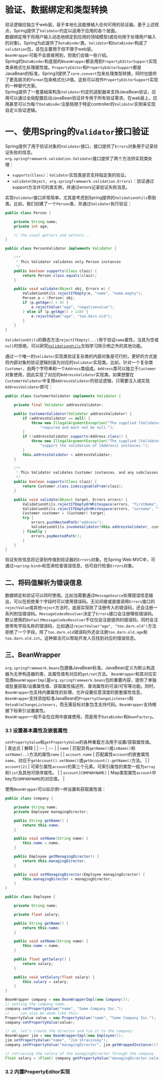 # 验证、数据绑定和类型转换
  验证逻辑应独立于web层，易于本地化且能够植入任何可用的验证器。基于上述观点，Spring提供了`Validator`约定以适用于应用的各个层面。  
数据绑定用于将用户输入动态地绑定到应用的领域模型(或任何用于处理用户输入的对象)。Spring为此提供了`DataBinder`类。`Validator`和`DataBinder`构成了`validation`包，该包主要用于但不限于web层。  
`BeanWrapper`可能不会直接用到，但我们会做一些介绍。  
Spring的`DataBinder`和底层的`BeanWrapper`都会用到`PropertyEditorSupport`实现类来格式化处理属性值。`PropertyEditor`和`PropertyEditorSupport`都是JavaBean的标准。Spring3提供了`core.convert`包来处理类型转换，同时也提供了更高层次的`format`包来格式化UI值。这些可以视作`PropertyEditorSupport`实现的一种替代方案。   
Spring提供了一套基础架构及`Validator`约定的适配器来支持JavaBean验证，应用可以通过全局配置启动JavaBean验证并专用于所有验证需求。在wab层上，应用甚至可以为每个`DataBinder`注册局限于特定controller的`Validator`实例来实现自定义验证逻辑。  

# 一、使用Spring的`Validator`接口验证
Spring提供了用于验证对象的`Validator`接口，接口提供了`Errors`对象用于记录验证失败的信息。  
`org.springframework.validation.Validator`接口提供了两个方法供实现类处理：  
+ `supports(Class)`：`Validator`实现类是否支持指定类的验证。
+ `validate(Object, org.springframework.validation.Errors)`：验证通过support方法许可的类实例，并通过errors记录验证失败消息。  

实现`Validator`接口非常简单，尤其是考虑到Spring提供的`ValidationUtils`帮助类。比如，我们创建了一个`Person`类，并通过`Validator`执行验证：  
```java
public class Person {

    private String name;
    private int age;

    // the usual getters and setters...
}

public class PersonValidator implements Validator {

    /**
     * This Validator validates only Person instances
     */
    public boolean supports(Class clazz) {
        return Person.class.equals(clazz);
    }

    public void validate(Object obj, Errors e) {
        ValidationUtils.rejectIfEmpty(e, "name", "name.empty");
        Person p = (Person) obj;
        if (p.getAge() < 0) {
            e.rejectValue("age", "negativevalue");
        } else if (p.getAge() > 110) {
            e.rejectValue("age", "too.darn.old");
        }
    }
}
```
`ValidationUtils`的静态方法`rejectIfEmpty(...)`用于验证`name`属性，当其为空或`null`时拒绝。可以研究[`ValidationUtils`](https://docs.spring.io/spring-framework/docs/5.2.7.RELEASE/javadoc-api/org/springframework/validation/ValidationUtils.html)文档学习除示例之外的其他功能。  

通过一个唯一的`Validator`实现类验证复杂类的内部对象是可行的，更好的方式是将内部对象的验证逻辑封装为对应的`Validator`实现类。比如，针对一个复杂类`Customer`，由两个字符串和一个`Address`类组成。`Address`类可以独立于`Customer`对象使用，因此实现了对应的`AddressValidator`实现类。如果想要在`CustomerValidator`中复用`AddressValidator`的验证逻辑，只需要注入或实现`AddressValidator`即可：  
```java
public class CustomerValidator implements Validator {

    private final Validator addressValidator;

    public CustomerValidator(Validator addressValidator) {
        if (addressValidator == null) {
            throw new IllegalArgumentException("The supplied [Validator] is " +
                "required and must not be null.");
        }
        if (!addressValidator.supports(Address.class)) {
            throw new IllegalArgumentException("The supplied [Validator] must " +
                "support the validation of [Address] instances.");
        }
        this.addressValidator = addressValidator;
    }

    /**
     * This Validator validates Customer instances, and any subclasses of Customer too
     */
    public boolean supports(Class clazz) {
        return Customer.class.isAssignableFrom(clazz);
    }

    public void validate(Object target, Errors errors) {
        ValidationUtils.rejectIfEmptyOrWhitespace(errors, "firstName", "field.required");
        ValidationUtils.rejectIfEmptyOrWhitespace(errors, "surname", "field.required");
        Customer customer = (Customer) target;
        try {
            errors.pushNestedPath("address");
            ValidationUtils.invokeValidator(this.addressValidator, customer.getAddress(), errors);
        } finally {
            errors.popNestedPath();
        }
    }
}
```
验证失败信息将记录到传值到验证器的`Errors`对象。在Spring Web MVC中，可通过`<spring:bind>`标签来检查错误信息，也可自行检查`Errors`对象。  

## 二、将码值解析为错误信息
数据绑定和验证可以同时使用。比如当需要通过`MessageSource`处理错误信息输出，可以在拒绝某个字段时可以使用错误码。无论间接或直接调用`Errors`接口的`rejectValue`或其他`reject`方法时，底层实现除了注册传入的错误码，还会注册一系列附加错误码。`MessageCodesResolver`决定了`Errors`接口会注册哪些错误码。默认使用的`DefaultMessageCodesResolver`不仅仅会注册提供的错误码，同时会注册带有字段名称的错误码，比如通过`rejectValue("age", "too.darn.old")`方法拒绝了一个字段，除了`too.darn.old`错误码外还会注册`too.darn.old.age`和`too.darn.old.int`。这种做法可以帮助开发人员找到对应的错误信息。  

## 三、BeanWrapper
`org.springframework.beans`包遵循JavaBean标准。JavaBean定义为默认构造器为无参构造器的类，且属性值有对应的`get/set`方法。
`BeanWrapper`和其对应实现类`BeanWrapperImpl`是`org.springframework.beans`包的重要内容，提供了单独或批量获取/设置属性值、获取属性描述符、查询属性的可读/可写等功能。同时，`BeanWrapper`也支持内置属性的处理，允许设置任意深度的嵌套属性信息。  
`BeanWrapper`支持添加标准JavaBean的`PropertyChangeListeners`和`VetoableChangeListeners`，而无需目标对象包含支持代码。`BeanWrapper`支持根据下标索引设置属性。  
`BeanWrapper`一般不会在应用中直接使用，而是用于`DataBinder`和`BeanFactory`。  

### 3.1 设置基本属性及嵌套属性
`setPropertyValue`和`getPropertyValue`的各种重载方法用于设置/获取属性值。  
| 表达式 | 解释 |
| :-- | :-- |
| `name` | 匹配具有`getName()`或`isName()`和`setName(..)`方法的属性`name` |
| `account.name` | 匹配属性`account`的嵌套属性`name`，对应于`getAccount().setName()`或`getAccount().getName()`方法。 |
| `account[2]` | 可索引属性`account`的第三个元素。可索引属性的类型一般为`array`和`list`及其他可排序属性。 |
| `account[COMPANYNAME]` | Map类型属性`account`中key为`COMPANYNAME`的对应值。 |

使用`BeanWrapper`可以如示例一样设置和获取属性值：  
```java
public class Company {

    private String name;
    private Employee managingDirector;

    public String getName() {
        return this.name;
    }

    public void setName(String name) {
        this.name = name;
    }

    public Employee getManagingDirector() {
        return this.managingDirector;
    }

    public void setManagingDirector(Employee managingDirector) {
        this.managingDirector = managingDirector;
    }
}

public class Employee {

    private String name;

    private float salary;

    public String getName() {
        return this.name;
    }

    public void setName(String name) {
        this.name = name;
    }

    public float getSalary() {
        return salary;
    }

    public void setSalary(float salary) {
        this.salary = salary;
    }
}

BeanWrapper company = new BeanWrapperImpl(new Company());
// setting the company name..
company.setPropertyValue("name", "Some Company Inc.");
// ... can also be done like this:
PropertyValue value = new PropertyValue("name", "Some Company Inc.");
company.setPropertyValue(value);

// ok, let's create the director and tie it to the company:
BeanWrapper jim = new BeanWrapperImpl(new Employee());
jim.setPropertyValue("name", "Jim Stravinsky");
company.setPropertyValue("managingDirector", jim.getWrappedInstance());

// retrieving the salary of the managingDirector through the company
Float salary = (Float) company.getPropertyValue("managingDirector.salary");

```

### 3.2 内置PropertyEditor实现






























